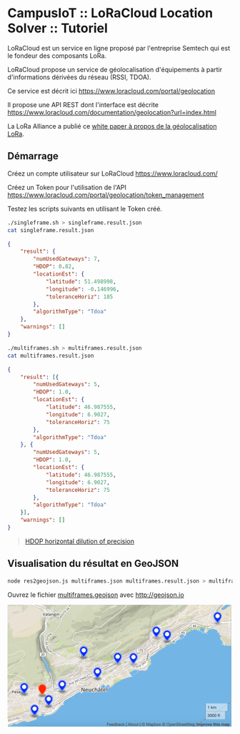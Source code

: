 # CampusIoT :: LoRaCloud Location Solver :: Tutoriel

LoRaCloud est un service en ligne proposé par l'entreprise Semtech qui est le fondeur des composants LoRa.

LoRaCloud propose un service de géolocalisation d'équipements à partir d'informations dérivées du réseau (RSSI, TDOA).

Ce service est décrit ici https://www.loracloud.com/portal/geolocation

Il propose une API REST dont l'interface est décrite https://www.loracloud.com/documentation/geolocation?url=index.html

La LoRa Alliance a publié ce [white paper à propos de la géolocalisation LoRa](https://lora-alliance.org/sites/default/files/2018-04/geolocation_whitepaper.pdf).

## Démarrage

Créez un compte utilisateur sur LoRaCloud https://www.loracloud.com/

Créez un Token pour l'utilisation de l'API https://www.loracloud.com/portal/geolocation/token_management

Testez les scripts suivants en utilisant le Token créé.

```bash
./singleframe.sh > singleframe.result.json
cat singleframe.result.json
```

```json
{
	"result": {
		"numUsedGateways": 7,
		"HDOP": 0.82,
		"locationEst": {
			"latitude": 51.498998,
			"longitude": -0.146996,
			"toleranceHoriz": 185
		},
		"algorithmType": "Tdoa"
	},
	"warnings": []
}
```

```bash
./multiframes.sh > multiframes.result.json
cat multiframes.result.json
```

```json
{
	"result": [{
		"numUsedGateways": 5,
		"HDOP": 1.0,
		"locationEst": {
			"latitude": 46.987555,
			"longitude": 6.9027,
			"toleranceHoriz": 75
		},
		"algorithmType": "Tdoa"
	}, {
		"numUsedGateways": 5,
		"HDOP": 1.0,
		"locationEst": {
			"latitude": 46.987555,
			"longitude": 6.9027,
			"toleranceHoriz": 75
		},
		"algorithmType": "Tdoa"
	}],
	"warnings": []
}
```
> [HDOP horizontal dilution of precision](https://en.wikipedia.org/wiki/Dilution_of_precision_(navigation))

## Visualisation du résultat en GeoJSON

```bash
node res2geojson.js multiframes.json multiframes.result.json > multiframes.geojson
```

Ouvrez le fichier [multiframes.geojson](./multiframes.geojson) avec http://geojson.io

![multiframes.result.png](multiframes.result.png)
